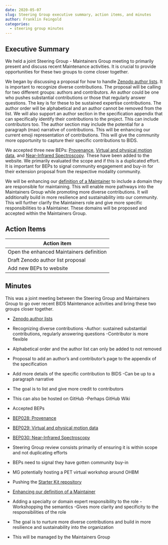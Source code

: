 ```yaml
---
date: 2020-05-07
slug: Steering Group executive summary, action items, and minutes
author: Franklin Feingold
categories:
  - steering group minutes
---
```


<!-- more -->

## Executive Summary

We held a joint Steering Group - Maintainers Group meeting to primarily present and discuss recent Maintenance activities. It is crucial to provide opportunities for these two groups to come closer together.

We began by discussing a proposal for how to handle [Zenodo author lists](https://github.com/bids-standard/bids-specification/issues/66). It is important to recognize diverse contributions. The proposal will be calling for two different groups: authors and contributors. An author could be one who pushes substantial contributions or those that regularly answer questions. The key is for these to be sustained expertise contributions. The author order will be alphabetical and an author cannot be removed from the list. We will also support an author section in the specification appendix that can specifically identify their contributions to the project. This can include contributors too. The author section may include the potential for a paragraph (max) narrative of contributions. This will be enhancing our current emoji representation of contributions. This will give the community more opportunity to capture their specific contributions to BIDS.

We accepted three new BEPs: [Provenance](https://bids.neuroimaging.io/bep028), [Virtual and physical motion data](https://bids.neuroimaging.io/bep029), and [Near-Infrared Spectroscopy](https://bids.neuroimaging.io/bep030). These have been added to the website. We primarily evaluated the scope and if this is a duplicated effort. It is important for BEPs to signal community engagement and buy-in for their extension proposal from the respective modality community.

We will be enhancing our [definition of a Maintainer](https://github.com/bids-standard/bids-specification/pull/467) to include a domain they are responsible for maintaining. This will enable more pathways into the Maintainers Group while promoting more diverse contributions. It will additionally build in more resilience and sustainability into our community. This will further clarify the Maintainers role and give more specific responsibilities to a Maintainer. These domains will be proposed and accepted within the Maintainers Group.

## Action Items

| Action item                              |
| ---------------------------------------- |
| Open the enhanced Maintainers definition |
| Draft Zenodo author list proposal        |
| Add new BEPs to website                  |

## Minutes

This was a joint meeting between the Steering Group and Maintainers Group to go over recent BIDS Maintenance activities and bring these two groups closer together.

- [Zenodo author lists](https://github.com/bids-standard/bids-specification/issues/66)
- Recognizing diverse contributions
  -Author: sustained substantial contributions, regularly answering questions
  -Contributor is more flexible
- Alphabetical order and the author list can only be added to not removed
- Proposal to add an author’s and contributor’s page to the appendix of the specification

- Add more details of the specific contribution to BIDS
  -Can be up to a paragraph narrative
- The goal is to list and give more credit to contributors
- This can also be hosted on GitHub
  -Perhaps GitHub Wiki

- Accepted BEPs

- [BEP028: Provenance](https://bids.neuroimaging.io/bep028)
- [BEP029: Virtual and physical motion data](https://bids.neuroimaging.io/bep029)
- [BEP030: Near-Infrared Spectroscopy](https://bids.neuroimaging.io/bep030)
- Steering Group review consists primarily of ensuring it is within scope and not duplicating efforts
- BEPs need to signal they have gotten community buy-in

- MG potentially hosting a PET virtual workshop around OHBM

- Pushing the [Starter Kit repository](https://github.com/bids-standard/bids-starter-kit)

- [Enhancing our definition of a Maintainer](https://github.com/bids-standard/bids-specification/pull/467)
- Adding a specialty or domain expert responsibility to the role
  -Workshopping the semantics
  -Gives more clarity and specificity to the responsibilities of the role
- The goal is to nurture more diverse contributions and build in more resilience and sustainability into the organization
- This will be managed by the Maintainers Group
